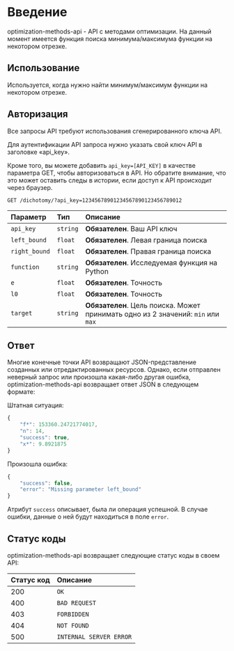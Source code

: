 # Введение

optimization-methods-api - API с методами оптимизации. На данный момент имеется функция поиска минимума/максимума функции на некотором отрезке.

## Использование

Используется, когда нужно найти минимум/максимум функции на некотором отрезке.

## Авторизация

Все запросы API требуют использования сгенерированного ключа API.

Для аутентификации API запроса нужно указать свой ключ API в заголовке «api_key».

Кроме того, вы можете добавить `api_key=[API_KEY]` в качестве параметра GET, чтобы авторизоваться в API. Но обратите внимание, что это может оставить следы в истории, если доступ к API происходит через браузер.
```http
GET /dichotomy/?api_key=12345678901234567890123456789012
```

| Параметр | Тип | Описание |
| :--- | :--- | :--- |
| `api_key` | `string` | **Обязателен**. Ваш API ключ |
| `left_bound` | `float` |  **Обязателен**. Левая граница поиска |
| `right_bound` | `float` |  **Обязателен**. Правая граница поиска |
| `function` | `string` |  **Обязателен**. Исследуемая функция на Python |
| `e` | `float` |  **Обязателен**. Точность |
| `l0` | `float` |  **Обязателен**. Точность |
| `target` | `string` |  **Обязателен**. Цель поиска. Может принимать одно из 2 значений: `min` или `max` |

## Ответ

Многие конечные точки API возвращают JSON-представление созданных или отредактированных ресурсов. Однако, если отправлен неверный запрос или произошла какая-либо другая ошибка, optimization-methods-api возвращает ответ JSON в следующем формате:

Штатная ситуация:
```javascript
{
    "f*": 153360.24721774017,
    "n": 14,
    "success": true,
    "x*": 9.8921875
}
```

Произошла ошибка:
```javascript
{
    "success": false,
    "error": "Missing parameter left_bound"
}
```

Атрибут `success` описывает, была ли операция успешной.
В случае ошибки, данные о ней будут находиться в поле `error`.

## Статус коды

optimization-methods-api возвращает следующие статус коды в своем API:

| Статус код | Описание |
| :--- | :--- |
| 200 | `OK` |
| 400 | `BAD REQUEST` |
| 403 | `FORBIDDEN` |
| 404 | `NOT FOUND` |
| 500 | `INTERNAL SERVER ERROR` |
